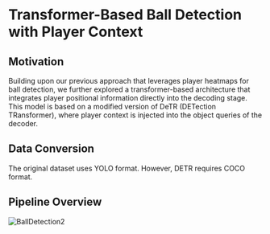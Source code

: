 # Transformer-Based Ball Detection with Player Context

## Motivation
Building upon our previous approach that leverages player heatmaps for ball detection, we further explored a transformer-based architecture that integrates player positional information directly into the decoding stage. This model is based on a modified version of DeTR (DETection TRansformer), where player context is injected into the object queries of the decoder.

## Data Conversion
The original dataset uses YOLO format. However, DETR requires COCO format. 

## Pipeline Overview
![BallDetection2](https://github.com/user-attachments/assets/13fda4ae-185a-4d7c-97f5-87cc7ac93415)

